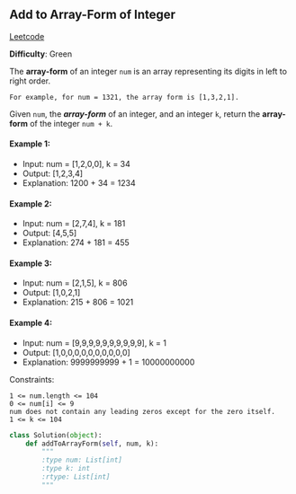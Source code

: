 ## Add to Array-Form of Integer

[Leetcode](https://leetcode.com/problems/add-to-array-form-of-integer/)

**Difficulty**: Green

The __array-form__ of an integer ```num``` is an array representing its digits in left to right order.

    For example, for num = 1321, the array form is [1,3,2,1].

Given ```num```, the ___array-form___ of an integer, and an integer ```k```, return the __array-form__ of the integer ```num + k```.

#### Example 1: 
- Input: num = [1,2,0,0], k = 34
- Output: [1,2,3,4]
- Explanation: 1200 + 34 = 1234

#### Example 2: 
- Input: num = [2,7,4], k = 181
- Output: [4,5,5]
- Explanation: 274 + 181 = 455

#### Example 3: 
- Input: num = [2,1,5], k = 806
- Output: [1,0,2,1]
- Explanation: 215 + 806 = 1021

#### Example 4: 
- Input: num = [9,9,9,9,9,9,9,9,9,9], k = 1
- Output: [1,0,0,0,0,0,0,0,0,0,0]
- Explanation: 9999999999 + 1 = 10000000000

Constraints:

    1 <= num.length <= 104
    0 <= num[i] <= 9
    num does not contain any leading zeros except for the zero itself.
    1 <= k <= 104
    
```Python
class Solution(object):
    def addToArrayForm(self, num, k):
        """
        :type num: List[int]
        :type k: int
        :rtype: List[int]
        """
```



